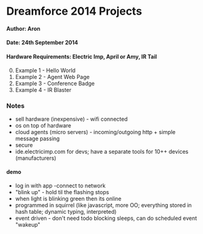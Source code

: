 Dreamforce 2014 Projects
========================

#### Author: Aron
#### Date: 24th September 2014
#### Hardware Requirements: Electric Imp, April or Amy, IR Tail

0. Example 1 - Hello World
0. Example 2 - Agent Web Page
0. Example 3 - Conference Badge
0. Example 4 - IR Blaster


### Notes

- sell hardware (inexpensive) - wifi connected
- os on top of hardware
- cloud agents (micro servers) - incoming/outgoing http + simple message passing
- secure
- ide.electricimp.com for devs; have a separate tools for 10++ devices (manufacturers)

#### demo

- log in with app -connect to network
- "blink up" - hold til the flashing stops
- when light is blinking green then its online
- programmed in squirrel (like javascript, more OO; everything stored in hash table; dynamic typing, interpreted)
- event driven - don't need todo blocking sleeps, can do scheduled event "wakeup"
